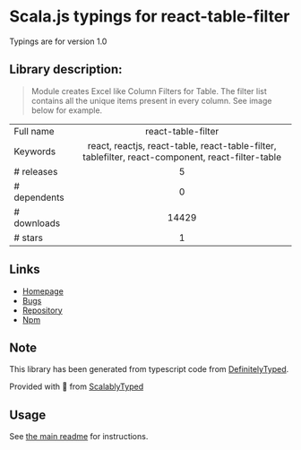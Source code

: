 
# Scala.js typings for react-table-filter

Typings are for version 1.0

## Library description:
> Module creates Excel like Column Filters for Table. The filter list contains all the unique items present in every column. See image below for example.

|                    |                 |
| ------------------ | :-------------: |
| Full name          | react-table-filter |
| Keywords           | react, reactjs, react-table, react-table-filter, tablefilter, react-component, react-filter-table |
| # releases         | 5 |
| # dependents       | 0 |
| # downloads        | 14429 |
| # stars            | 1 |

## Links
- [Homepage](https://github.com/cheekujha/react-table-filter#readme)
- [Bugs](https://github.com/cheekujha/react-table-filter/issues)
- [Repository](https://github.com/cheekujha/react-table-filter)
- [Npm](https://www.npmjs.com/package/react-table-filter)
    


## Note
This library has been generated from typescript code from [DefinitelyTyped](https://definitelytyped.org).

Provided with :purple_heart: from [ScalablyTyped](https://github.com/oyvindberg/ScalablyTyped)

## Usage
See [the main readme](../../readme.md) for instructions.


